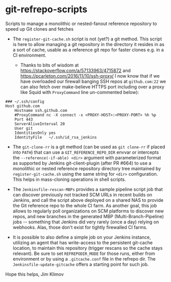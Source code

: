 # git-refrepo-scripts
Scripts to manage a monolithic or nested-fanout reference repository to speed up Git clones and fetches

* The `register-git-cache.sh` script is not (yet?) a git method.
This script is here to allow managing a git repository in the directory it
resides in as a sort of cache, usable as a reference git repo for faster
clones e.g. in a CI environment.

    * Thanks to bits of wisdom at https://stackoverflow.com/a/57133963/4715872
    and https://pcarleton.com/2016/11/10/ssh-proxy/ I now know that if we have
    overloaded our firewall banging SSH repos at `github.com:22` we can also
    fetch over make-believe HTTPS port including over a proxy like Squid with
    `ProxyCommand` line un-commented below):
````
### ~/.ssh/config
Host github.com
    Hostname ssh.github.com
    #ProxyCommand nc -X connect -x <PROXY-HOST>:<PROXY-PORT> %h %p
    Port 443
    ServerAliveInterval 20
    User git
    IdentitiesOnly yes
    IdentityFile   ~/.ssh/id_rsa_jenkins
````

* The `git-clone-rr` is a git method (can be used as `git clone-rr` if
placed into `PATH`) that can use a `GIT_REFERENCE_REPO_DIR` envvar or
intercepts the `--reference(-if-able) <dir>` argument with parameterized
format as supported by Jenkins git-client-plugin (after PR #664) to use
a monolithic or nested reference repository directory tree maintained by
`register-git-cache.sh` using the same string for `<dir>` configuration.
This helps in mass-cloning operations in shell scripts.

* The `Jenkinsfile-rescan-MBPs` provides a sample pipeline script job that
can discover previously not tracked SCM URLs in recent builds on Jenkins,
and call the script above deployed on a shared NAS to provide the Git
reference repo to the whole CI farm. As another goal, this job allows
to regularly poll organizations on SCM platforms to discover new repos,
and new branches in the generated MBP (Multi-Branch-Pipeline) jobs --
something that Jenkins did very rarely (once a day) relying on webhooks.
Alas, those don't exist for tightly firewalled CI farms.

* It is possible to also define a simple job on your Jenkins instance,
utilizing an agent that has write-access to the persistent git-cache
location, to maintain this repository (trigger rescans so the cache
stays relevant). Be sure to set `REFREPODIR_MODE` for those runs, either
from environment or by using a `.gitcache.conf` file in the refrepo dir.
The `Jenkinsfile-update-gitcache` offers a starting point for such job.

Hope this helps,
Jim Klimov
